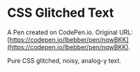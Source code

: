 # CSS Glitched Text

A Pen created on CodePen.io. Original URL: [https://codepen.io/lbebber/pen/nqwBKK](https://codepen.io/lbebber/pen/nqwBKK).

Pure CSS glitched, noisy, analog-y text.